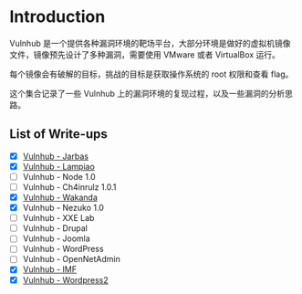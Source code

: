# Introduction

Vulnhub 是一个提供各种漏洞环境的靶场平台，大部分环境是做好的虚拟机镜像文件，镜像预先设计了多种漏洞，需要使用 VMware 或者 VirtualBox 运行。

每个镜像会有破解的目标，挑战的目标是获取操作系统的 root 权限和查看 flag。

这个集合记录了一些 Vulnhub 上的漏洞环境的复现过程，以及一些漏洞的分析思路。

## List of Write-ups


- [X] [Vulnhub - Jarbas](Jarbas-1.md)
- [X] [Vulnhub - Lampiao](Lampiao-1.0.md)
- [ ] Vulnhub - Node 1.0
- [ ] Vulnhub - Ch4inrulz 1.0.1
- [X] [Vulnhub - Wakanda](Wakanda-1.0.md)
- [X] Vulnhub - Nezuko 1.0
- [ ] Vulnhub - XXE Lab
- [ ] Vulnhub - Drupal
- [ ] Vulnhub - Joomla
- [ ] Vulnhub - WordPress
- [ ] Vulnhub - OpenNetAdmin
- [X] [Vulnhub - IMF](imf.md)
- [X] [Vulnhub - Wordpress2](WordPress2.md)
